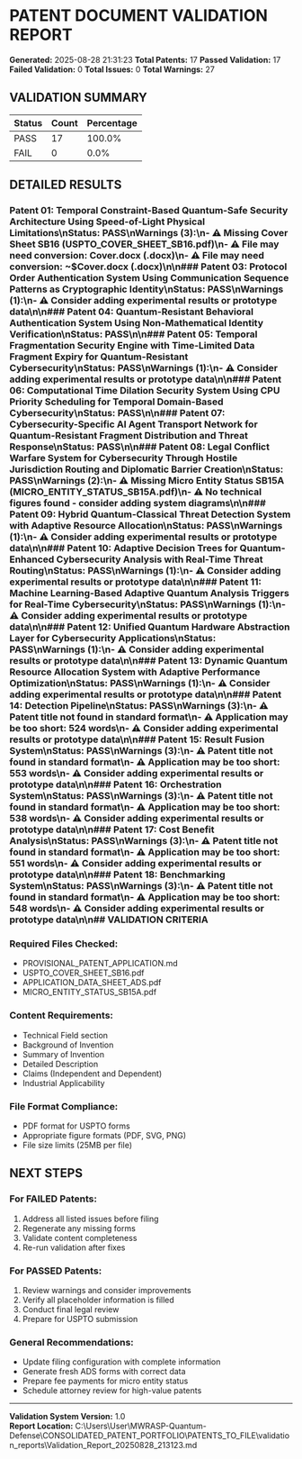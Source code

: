 # PATENT DOCUMENT VALIDATION REPORT

**Generated:** 2025-08-28 21:31:23
**Total Patents:** 17
**Passed Validation:** 17
**Failed Validation:** 0
**Total Issues:** 0
**Total Warnings:** 27

## VALIDATION SUMMARY

| Status | Count | Percentage |
|--------|-------|------------|
| PASS   | 17 | 100.0% |
| FAIL   | 0 | 0.0% |

## DETAILED RESULTS

### Patent 01: Temporal Constraint-Based Quantum-Safe Security Architecture Using Speed-of-Light Physical Limitations\n**Status:** PASS\n**Warnings (3):**\n- ⚠️ Missing Cover Sheet SB16 (USPTO_COVER_SHEET_SB16.pdf)\n- ⚠️ File may need conversion: Cover.docx (.docx)\n- ⚠️ File may need conversion: ~$Cover.docx (.docx)\n\n### Patent 03: Protocol Order Authentication System Using Communication Sequence Patterns as Cryptographic Identity\n**Status:** PASS\n**Warnings (1):**\n- ⚠️ Consider adding experimental results or prototype data\n\n### Patent 04: Quantum-Resistant Behavioral Authentication System Using Non-Mathematical Identity Verification\n**Status:** PASS\n\n### Patent 05: Temporal Fragmentation Security Engine with Time-Limited Data Fragment Expiry for Quantum-Resistant Cybersecurity\n**Status:** PASS\n**Warnings (1):**\n- ⚠️ Consider adding experimental results or prototype data\n\n### Patent 06: Computational Time Dilation Security System Using CPU Priority Scheduling for Temporal Domain-Based Cybersecurity\n**Status:** PASS\n\n### Patent 07: Cybersecurity-Specific AI Agent Transport Network for Quantum-Resistant Fragment Distribution and Threat Response\n**Status:** PASS\n\n### Patent 08: Legal Conflict Warfare System for Cybersecurity Through Hostile Jurisdiction Routing and Diplomatic Barrier Creation\n**Status:** PASS\n**Warnings (2):**\n- ⚠️ Missing Micro Entity Status SB15A (MICRO_ENTITY_STATUS_SB15A.pdf)\n- ⚠️ No technical figures found - consider adding system diagrams\n\n### Patent 09: Hybrid Quantum-Classical Threat Detection System with Adaptive Resource Allocation\n**Status:** PASS\n**Warnings (1):**\n- ⚠️ Consider adding experimental results or prototype data\n\n### Patent 10: Adaptive Decision Trees for Quantum-Enhanced Cybersecurity Analysis with Real-Time Threat Routing\n**Status:** PASS\n**Warnings (1):**\n- ⚠️ Consider adding experimental results or prototype data\n\n### Patent 11: Machine Learning-Based Adaptive Quantum Analysis Triggers for Real-Time Cybersecurity\n**Status:** PASS\n**Warnings (1):**\n- ⚠️ Consider adding experimental results or prototype data\n\n### Patent 12: Unified Quantum Hardware Abstraction Layer for Cybersecurity Applications\n**Status:** PASS\n**Warnings (1):**\n- ⚠️ Consider adding experimental results or prototype data\n\n### Patent 13: Dynamic Quantum Resource Allocation System with Adaptive Performance Optimization\n**Status:** PASS\n**Warnings (1):**\n- ⚠️ Consider adding experimental results or prototype data\n\n### Patent 14: Detection Pipeline\n**Status:** PASS\n**Warnings (3):**\n- ⚠️ Patent title not found in standard format\n- ⚠️ Application may be too short: 524 words\n- ⚠️ Consider adding experimental results or prototype data\n\n### Patent 15: Result Fusion System\n**Status:** PASS\n**Warnings (3):**\n- ⚠️ Patent title not found in standard format\n- ⚠️ Application may be too short: 553 words\n- ⚠️ Consider adding experimental results or prototype data\n\n### Patent 16: Orchestration System\n**Status:** PASS\n**Warnings (3):**\n- ⚠️ Patent title not found in standard format\n- ⚠️ Application may be too short: 538 words\n- ⚠️ Consider adding experimental results or prototype data\n\n### Patent 17: Cost Benefit Analysis\n**Status:** PASS\n**Warnings (3):**\n- ⚠️ Patent title not found in standard format\n- ⚠️ Application may be too short: 551 words\n- ⚠️ Consider adding experimental results or prototype data\n\n### Patent 18: Benchmarking System\n**Status:** PASS\n**Warnings (3):**\n- ⚠️ Patent title not found in standard format\n- ⚠️ Application may be too short: 548 words\n- ⚠️ Consider adding experimental results or prototype data\n\n## VALIDATION CRITERIA

### Required Files Checked:
- PROVISIONAL_PATENT_APPLICATION.md
- USPTO_COVER_SHEET_SB16.pdf
- APPLICATION_DATA_SHEET_ADS.pdf  
- MICRO_ENTITY_STATUS_SB15A.pdf

### Content Requirements:
- Technical Field section
- Background of Invention
- Summary of Invention
- Detailed Description
- Claims (Independent and Dependent)
- Industrial Applicability

### File Format Compliance:
- PDF format for USPTO forms
- Appropriate figure formats (PDF, SVG, PNG)
- File size limits (25MB per file)

## NEXT STEPS

### For FAILED Patents:
1. Address all listed issues before filing
2. Regenerate any missing forms
3. Validate content completeness
4. Re-run validation after fixes

### For PASSED Patents:
1. Review warnings and consider improvements
2. Verify all placeholder information is filled
3. Conduct final legal review
4. Prepare for USPTO submission

### General Recommendations:
- Update filing configuration with complete information
- Generate fresh ADS forms with correct data
- Prepare fee payments for micro entity status
- Schedule attorney review for high-value patents

---

**Validation System Version:** 1.0  
**Report Location:** C:\Users\User\MWRASP-Quantum-Defense\CONSOLIDATED_PATENT_PORTFOLIO\PATENTS_TO_FILE\validation_reports\Validation_Report_20250828_213123.md
